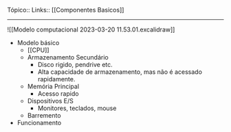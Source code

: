 Tópico::
Links:: [[Componentes Basicos]]

---
![[Modelo computacional 2023-03-20 11.53.01.excalidraw]]

- Modelo básico 
	- [[CPU]]
	- Armazenamento Secundário 
		- Disco rigido, pendrive etc.
		- Alta capacidade de armazenamento, mas não é acessado rapidamente.
	- Memória Principal 
		- Acesso rapido
	- Dispositivos E/S
		- Monitores, teclados, mouse
	- Barremento
- Funcionamento 